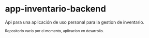 # app-inventario-backend
Api para una aplicación de uso personal para la gestion de inventario.

<sub>Repositorio vacio por el momento, aplicacion en desarrollo.</sub>
